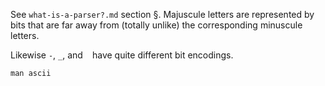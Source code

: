 See `what-is-a-parser?.md` section §. Majuscule letters are represented by bits that are far away from (totally unlike) the corresponding minuscule letters.

Likewise `-`, `_`, and ` ` have quite different bit encodings.

`man ascii`
